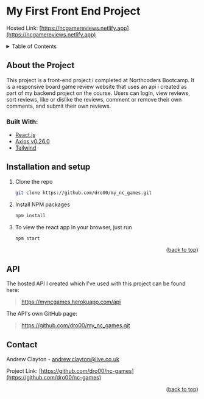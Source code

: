 
<div id="top"></div>

# My First Front End Project

Hosted Link: [https://ncgamereviews.netlify.app](https://ncgamereviews.netlify.app)

<details>
  <summary>Table of Contents</summary>
  <ol>
    <li>
      <a href="#about-the-project">About The Project</a>
    </li>
    <li>
      <a href="#installation-and-setup">Installation and setup</a>
    </li>
    <li><a href="#contact">Contact</a></li>
  </ol>
</details>

## About the Project

This project is a front-end project i completed at Northcoders Bootcamp. It is a responsive board game review website that uses an api i created as part of my backend project on the course.  Users can login, view reviews, sort reviews, like or dislike the reviews, comment or remove their own comments, and submit their own reviews.

### Built With:

- [React.js](https://reactjs.org/)
- [Axios v0.26.0](https://www.npmjs.com/package/axios)
- [Tailwind](https://tailwindcss.com)

## Installation and setup

1. Clone the repo
   ```sh
   git clone https://github.com/dro00/my_nc_games.git
   ```
2. Install NPM packages
   ```sh
   npm install
   ```
3. To view the react app in your browser, just run
   ```sh
   npm start
   ```

   <p align="right">(<a href="#top">back to top</a>)</p>

## API

The hosted API I created which I've used with this project can be found here:

> https://myncgames.herokuapp.com/api

The API's own GitHub page:

> https://github.com/dro00/my_nc_games.git

## Contact

Andrew Clayton - andrew.clayton@live.co.uk

Project Link: [https://github.com/dro00/nc-games](https://github.com/dro00/nc-games)


<p align="right">(<a href="#top">back to top</a>)</p>







